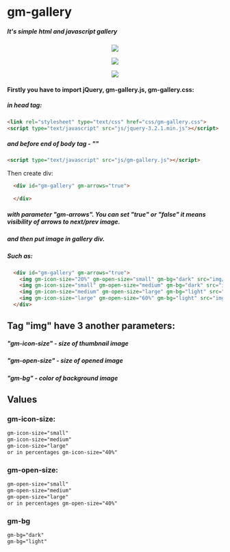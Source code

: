 # gm-gallery
##### It's simple html and javascript gallery

<p align="center">
	<img src="https://i.imgur.com/B4l1wdp.png">
</p>

<p align="center">
	<img src="https://i.imgur.com/2JON9XR.png">
</p>

<p align="center">
	<img src="https://i.imgur.com/nsqsk91.png">
</p>

#### Firstly you have to import jQuery, gm-gallery.js, gm-gallery.css:

##### in head tag:

```html
<link rel="stylesheet" type="text/css" href="css/gm-gallery.css">
<script type="text/javascript" src="js/jquery-3.2.1.min.js"></script>
```

##### and before end of body tag  - "</body>"

```html
<script type="text/javascript" src="js/gm-gallery.js"></script>
```

Then create div:

```html
  <div id="gm-gallery" gm-arrows="true">
  
  </div>
```

##### with parameter "gm-arrows". You can set "true" or "false" it means visibility of arrows to next/prev image.

##### and then put image in gallery div. 
##### Such as:

```html
  <div id="gm-gallery" gm-arrows="true">
	<img gm-icon-size="20%" gm-open-size="small" gm-bg="dark" src="img/picture1.jpg">
	<img gm-icon-size="small" gm-open-size="medium" gm-bg="dark" src="img/picture2.jpg">
	<img gm-icon-size="medium" gm-open-size="large" gm-bg="light" src="img/picture3.jpg">
	<img gm-icon-size="large" gm-open-size="60%" gm-bg="light" src="img/picture4.jpg">
  </div>
```
  
## Tag "img" have 3 another parameters:

##### "gm-icon-size" - size of thumbnail image
##### "gm-open-size" - size of opened image
##### "gm-bg" - color of background image

## Values

### gm-icon-size:

```html
gm-icon-size="small"
gm-icon-size="medium"
gm-icon-size="large"
or in percentages gm-icon-size="40%"
```

### gm-open-size:

```html
gm-open-size="small"
gm-open-size="medium"
gm-open-size="large"
or in percentages gm-open-size="40%"
```

### gm-bg
```html
gm-bg="dark"
gm-bg="light"
```

